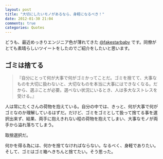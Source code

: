 ```yaml
---
layout: post
title: "大切にしたいモノがあるなら、身軽になるべき！"
date: 2012-01-30 21:04
comments: true
categories: Quotes
---
```


どうも、最近めっきりエンジニア色が薄れてきた [@fakestarbaby](http://twitter.com/fakestarbaby) です。同僚がとても素晴らしいツイートをしたのでご紹介をしたいと思います。

<!-- more -->

## ゴミは捨てる

> 『自分にとって何が大事で何がゴミかってことだ。ゴミを捨てて、大事なものを大切に扱わないと、大切なものを本当に大事にはできなくなる。だから、選ぶことが必要。選べない状況にいるとき、人は多大なストレスを受ける。』

人は常にたくさんの荷物を抱えている。自分の中では、きっと、何が大事で何がゴミなのか理解しているはずだ。だけど、ゴミをゴミとして扱って捨てる事を選択出来ず、結果、両手に抱えきれない程の荷物を抱えてしまい、大事なモノが両手から溢れ落ちてしまう。

取捨選択だ。

何かを得る為には、何かを捨てなければならない。なるべく、身軽でありたい。そして、ゴミはゴミ箱へきちんと捨てたい。そう思った。
